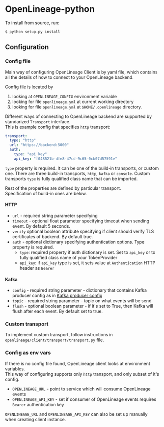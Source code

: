 # OpenLineage-python

To install from source, run:

```bash
$ python setup.py install
```

## Configuration
### Config file

Main way of configuring OpenLineage Client is by yaml file, which contains all the
details of how to connect to your OpenLineage backend. 

Config file is located by
1) looking at `OPENLINEAGE_CONFIG` environment variable
2) looking for file `openlineage.yml` at current working directory
3) looking for file `openlineage.yml` at `$HOME/.openlineage` directory.

Different ways of connecting to OpenLineage backend are supported 
by standarized `Transport` interface.  
This is example config that specifies `http` transport:

```yaml
transport:
  type: "http"
  url: "https://backend:5000"
  auth:
    type: "api_key"
    api_key: "f048521b-dfe8-47cd-9c65-0cb07d57591e"
```

`type` property is required. It can be one of the build-in transports, or custom one.
There are three build-in transports, `http`, `kafka` or `console`. 
Custom transports `type` is fully qualified class name that can be imported.

Rest of the properties are defined by particular transport.  
Specification of build-in ones are below.

#### HTTP

* `url` - required string parameter specifying
* `timeout` - optional float parameter specifying timeout when sending event. By default 5 seconds.
* `verify` optional boolean attribute specifying if client should verify TLS certificates of backend. By default true.
* `auth` - optional dictionary specifying authentication options. Type property is required.
    * `type`: required property if auth dictionary is set. Set to `api_key` or to fully qualified class name of your TokenProvider
    * `api_key`: if `api_key` type is set, it sets value at `Authentication` HTTP header as `Bearer` 

#### Kafka

* `config` - required string parameter - dictionary that contains Kafka producer config as in [Kafka producer config](https://docs.confluent.io/platform/current/clients/confluent-kafka-python/html/index.html#kafka-client-configuration)
* `topic` - required string parameter - topic on what events will be send
* `flush` - optional boolean parameter - if it's set to True, then Kafka will flush after each event. By default set to true.


### Custom transport

To implement custom transport, follow instructions in `openlineage/client/transport/transport.py` file.

### Config as env vars

If there is no config file found, OpenLineage client looks at environment variables.  
This way of configuring supports only `http` transport, and only subset of it's config.

* `OPENLINEAGE_URL` - point to service which will consume OpenLineage events
* `OPENLINEAGE_API_KEY` - set if consumer of OpenLineage events requires `Bearer` authentication key

`OPENLINEAGE_URL` and `OPENLINEAGE_API_KEY` can also be set up manually when creating client instance.
